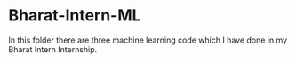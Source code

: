 # Bharat-Intern-ML
In this folder there are three machine learning code which I have done in my Bharat Intern Internship.
